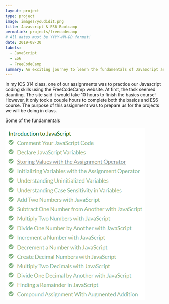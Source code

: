 ```yaml
---
layout: project
type: project
image: images/youdidit.png
title: Javascript & ES6 Bootcamp
permalink: projects/freecodecamp
# All dates must be YYYY-MM-DD format!
date: 2019-08-30
labels:
  - JavaScript
  - ES6
  - FreeCodeCamp
summary: An exciting journey to learn the fundamentals of JavaScript and ES6!
---
```


In my ICS 314 class, one of our assignments was to practice our Javascript coding skills using the FreeCodeCamp website. At first, the task seemed daunting. The site said it would take 10 hours to finish the basics course! However, it only took a couple hours to complete both the basics and ES6 course. The purpose of this assignment was to prepare us for the projects we will be doing in class.

Some of the fundamentals

<img class="ui image" src="../images/FreeCodeCamp.PNG">
